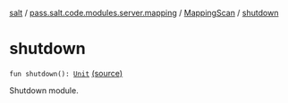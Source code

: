 [salt](../../index.md) / [pass.salt.code.modules.server.mapping](../index.md) / [MappingScan](index.md) / [shutdown](./shutdown.md)

# shutdown

`fun shutdown(): `[`Unit`](https://kotlinlang.org/api/latest/jvm/stdlib/kotlin/-unit/index.html) [(source)](https://github.com/kurbaniec-tgm/salt/tree/master/code/modules/server/mapping/MappingScan.kt#L39)

Shutdown module.

